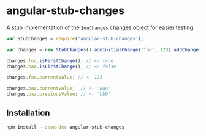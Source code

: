 # angular-stub-changes

A stub implementation of the `$onChanges` changes object for easier testing.

```javascript
var StubChanges = require('angular-stub-changes');

var changes = new StubChanges().addInitialChange('foo', 123).addChange('baz', 'aaa', 'bbb').build();

changes.foo.isFirstChange(); // <- true
changes.baz.isFirstChange(); // <- false

changes.foo.currentValue; // <- 123

changes.baz.currentValue;  // <- 'aaa'
changes.baz.previousValue; // <- 'bbb'
```

## Installation

```bash
npm install --save-dev angular-stub-changes
```
